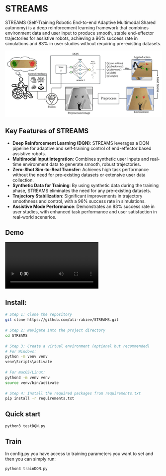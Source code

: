 # STREAMS 
STREAMS (Self-Training Robotic End-to-end Adaptive Multimodal Shared autonomy) is a deep reinforcement learning framework that combines environment data and user input to produce smooth, stable end-effector trajectories for assistive robots, achieving a 96% success rate in simulations and 83% in user studies without requiring pre-existing datasets.

![Model Overview](figs/4.jpeg)

## Key Features of STREAMS

- **Deep Reinforcement Learning (DQN)**: STREAMS leverages a DQN pipeline for adaptive and self-training control of end-effector based assistive robots.
- **Multimodal Input Integration**: Combines synthetic user inputs and real-time environment data to generate smooth, robust trajectories.
- **Zero-Shot Sim-to-Real Transfer**: Achieves high task performance without the need for pre-existing datasets or extensive user data collection.
- **Synthetic Data for Training**: By using synthetic data during the training phase, STREAMS eliminates the need for any pre-existing datasets.
- **Trajectory Stabilization**: Significant improvements in trajectory smoothness and control, with a 96% success rate in simulations.
- **Assistive Mode Performance**: Demonstrates an 83% success rate in user studies, with enhanced task performance and user satisfaction in real-world scenarios.

## Demo
![Watch the video](https://github.com/ali-rabiee/STREAMS/blob/main/Demo/STREAMS_demo.webm?raw=true)

## Install:

```bash
# Step 1: Clone the repository
git clone https://github.com/ali-rabiee/STREAMS.git

# Step 2: Navigate into the project directory
cd STREAMS

# Step 3: Create a virtual environment (optional but recommended)
# For Windows:
python -m venv venv
venv\Scripts\activate

# For macOS/Linux:
python3 -m venv venv
source venv/bin/activate

# Step 4: Install the required packages from requirements.txt
pip install -r requirements.txt
```
## Quick start
```bash
python3 testDQN.py
```
## Train
In config.py you have access to training parameters you want to set and then you can simply run:
```bash
python3 trainDQN.py
```






